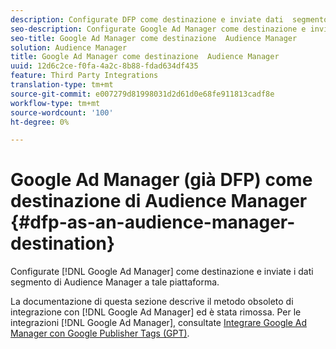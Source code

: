 ```yaml
---
description: Configurate DFP come destinazione e inviate dati  segmento di Audience Manager a tale piattaforma.
seo-description: Configurate Google Ad Manager come destinazione e inviate dati  segmento di Audience Manager a tale piattaforma.
seo-title: Google Ad Manager come destinazione  Audience Manager
solution: Audience Manager
title: Google Ad Manager come destinazione  Audience Manager
uuid: 12d6c2ce-f0fa-4a2c-8b88-fdad634df435
feature: Third Party Integrations
translation-type: tm+mt
source-git-commit: e007279d81998031d2d61d0e68fe911813cadf8e
workflow-type: tm+mt
source-wordcount: '100'
ht-degree: 0%

---
```



# Google Ad Manager (già DFP) come destinazione di Audience Manager  {#dfp-as-an-audience-manager-destination}

Configurate [!DNL Google Ad Manager] come destinazione e inviate i dati  segmento di Audience Manager a tale piattaforma.

La documentazione di questa sezione descrive il metodo obsoleto di integrazione con [!DNL Google Ad Manager] ed è stata rimossa. Per le integrazioni [!DNL Google Ad Manager], consultate [Integrare Google Ad Manager con Google Publisher Tags (GPT)](../integration/gpt-aam-destination/gpt-aam-requirements.md).
